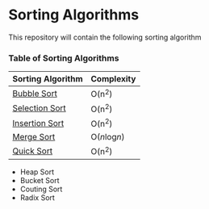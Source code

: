 # Sorting Algorithms
This repository will contain the following sorting algorithm

### Table of Sorting Algorithms
Sorting Algorithm | Complexity
------------------|-----------
[Bubble Sort](https://en.wikipedia.org/wiki/Bubble_sort) | O(n${^2}$)
[Selection Sort](https://en.wikipedia.org/wiki/Selection_sort) | O(n${^2}$)
[Insertion Sort](https://en.wikipedia.org/wiki/Insertion_sort) | O(n${^2}$)
[Merge Sort](https://en.wikipedia.org/wiki/Merge_sort) | O(*n*log*n*)
[Quick Sort](https://en.wikipedia.org/wiki/Quicksort) | O(n${^2}$)
- Heap Sort
- Bucket Sort
- Couting Sort
- Radix Sort